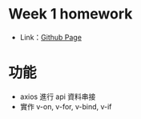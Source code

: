# Week 1 homework  
 - Link：[Github Page](https://changgengwu.github.io/vue-hexshool-summercamp/homework/week1/)  
 
 # 功能
- axios 進行 api 資料串接
- 實作 v-on, v-for, v-bind, v-if

